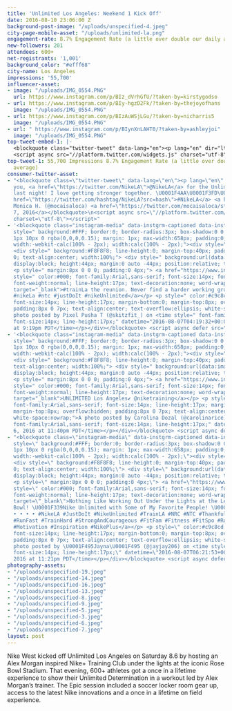 ```yaml
---
title: 'Unlimited Los Angeles: Weekend 1 Kick Off'
date: 2016-08-10 23:06:00 Z
background-post-image: "/uploads/unspecified-4.jpeg"
city-page-mobile-asset: "/uploads/unlimited-la.png"
engagement-rate: 8.7% Engagement Rate (a little over double our daily average)
new-followers: 201
attendees: 600+
net-registrants: '1,001'
background_color: "#efff68"
city-name: Los Angeles
impressions: '55,700'
influencer-asset:
- image: "/uploads/IMG_0554.PNG"
  url: https://www.instagram.com/p/BIz_dVrhGfU/?taken-by=kirstygodso
- url: https://www.instagram.com/p/BIy-hgzD2Fk/?taken-by=thejoyofhans
  image: "/uploads/IMG_0554.PNG"
- url: https://www.instagram.com/p/BIzAuWSjLGu/?taken-by=nicharris5
  image: "/uploads/IMG_0554.PNG"
- url: " https://www.instagram.com/p/BIynXnLAHT0/?taken-by=ashleyjoi"
  image: "/uploads/IMG_0554.PNG"
top-tweet-embed-1: |-
  <blockquote class="twitter-tweet" data-lang="en"><p lang="en" dir="ltr">Rally your squad. <a href="https://twitter.com/hashtag/NTC?src=hash">#NTC</a> meets at the Pasadena Rose Bowl, 8.6. Book: <a href="https://t.co/JaTi2liFxI">https://t.co/JaTi2liFxI</a> <a href="https://twitter.com/hashtag/justdoit?src=hash">#justdoit</a> <a href="https://t.co/D0QyizLjn1">pic.twitter.com/D0QyizLjn1</a></p>&mdash; Nike Los Angeles (@NikeLA) <a href="https://twitter.com/NikeLA/status/761339420154949633">August 4, 2016</a></blockquote>
  <script async src="//platform.twitter.com/widgets.js" charset="utf-8"></script>
top-tweet-1: 55,700 Impressions 8.7% Engagement Rate (a little over double our daily
  average)
consumer-twitter-asset:
- "<blockquote class=\"twitter-tweet\" data-lang=\"en\"><p lang=\"en\" dir=\"ltr\">Thank
  you, <a href=\"https://twitter.com/NikeLA\">@NikeLA</a> for the Unlimited LA event
  last night! I love getting stronger together. \U0001F4AA\U0001F3FD\U0001F495 <a
  href=\"https://twitter.com/hashtag/NikeLA?src=hash\">#NikeLA</a> <a href=\"https://t.co/yVvG6q9vlq\">pic.twitter.com/yVvG6q9vlq</a></p>&mdash;
  Monica H. (@mocaisaloca) <a href=\"https://twitter.com/mocaisaloca/status/762338543582584833\">August
  7, 2016</a></blockquote>\n<script async src=\"//platform.twitter.com/widgets.js\"
  charset=\"utf-8\"></script>"
- '<blockquote class="instagram-media" data-instgrm-captioned data-instgrm-version="7"
  style=" background:#FFF; border:0; border-radius:3px; box-shadow:0 0 1px 0 rgba(0,0,0,0.5),0
  1px 10px 0 rgba(0,0,0,0.15); margin: 1px; max-width:658px; padding:0; width:99.375%;
  width:-webkit-calc(100% - 2px); width:calc(100% - 2px);"><div style="padding:8px;">
  <div style=" background:#F8F8F8; line-height:0; margin-top:40px; padding:38.75%
  0; text-align:center; width:100%;"> <div style=" background:url(data:image/png;base64,iVBORw0KGgoAAAANSUhEUgAAACwAAAAsCAMAAAApWqozAAAABGdBTUEAALGPC/xhBQAAAAFzUkdCAK7OHOkAAAAMUExURczMzPf399fX1+bm5mzY9AMAAADiSURBVDjLvZXbEsMgCES5/P8/t9FuRVCRmU73JWlzosgSIIZURCjo/ad+EQJJB4Hv8BFt+IDpQoCx1wjOSBFhh2XssxEIYn3ulI/6MNReE07UIWJEv8UEOWDS88LY97kqyTliJKKtuYBbruAyVh5wOHiXmpi5we58Ek028czwyuQdLKPG1Bkb4NnM+VeAnfHqn1k4+GPT6uGQcvu2h2OVuIf/gWUFyy8OWEpdyZSa3aVCqpVoVvzZZ2VTnn2wU8qzVjDDetO90GSy9mVLqtgYSy231MxrY6I2gGqjrTY0L8fxCxfCBbhWrsYYAAAAAElFTkSuQmCC);
  display:block; height:44px; margin:0 auto -44px; position:relative; top:-22px; width:44px;"></div></div>
  <p style=" margin:8px 0 0 0; padding:0 4px;"> <a href="https://www.instagram.com/p/BIyzgrzBJOe/"
  style=" color:#000; font-family:Arial,sans-serif; font-size:14px; font-style:normal;
  font-weight:normal; line-height:17px; text-decoration:none; word-wrap:break-word;"
  target="_blank">#trainLa the reunion. Never find a harder working group. #myteamvsyourteam
  #nikeLa #ntc #justDoIt #nikeUnlimited</a></p> <p style=" color:#c9c8cd; font-family:Arial,sans-serif;
  font-size:14px; line-height:17px; margin-bottom:0; margin-top:8px; overflow:hidden;
  padding:8px 0 7px; text-align:center; text-overflow:ellipsis; white-space:nowrap;">A
  photo posted by Pixel Pusha T (@skitzfit_) on <time style=" font-family:Arial,sans-serif;
  font-size:14px; line-height:17px;" datetime="2016-08-07T04:19:32+00:00">Aug 6, 2016
  at 9:19pm PDT</time></p></div></blockquote> <script async defer src="//platform.instagram.com/en_US/embeds.js"></script>'
- '<blockquote class="instagram-media" data-instgrm-captioned data-instgrm-version="7"
  style=" background:#FFF; border:0; border-radius:3px; box-shadow:0 0 1px 0 rgba(0,0,0,0.5),0
  1px 10px 0 rgba(0,0,0,0.15); margin: 1px; max-width:658px; padding:0; width:99.375%;
  width:-webkit-calc(100% - 2px); width:calc(100% - 2px);"><div style="padding:8px;">
  <div style=" background:#F8F8F8; line-height:0; margin-top:40px; padding:50.0% 0;
  text-align:center; width:100%;"> <div style=" background:url(data:image/png;base64,iVBORw0KGgoAAAANSUhEUgAAACwAAAAsCAMAAAApWqozAAAABGdBTUEAALGPC/xhBQAAAAFzUkdCAK7OHOkAAAAMUExURczMzPf399fX1+bm5mzY9AMAAADiSURBVDjLvZXbEsMgCES5/P8/t9FuRVCRmU73JWlzosgSIIZURCjo/ad+EQJJB4Hv8BFt+IDpQoCx1wjOSBFhh2XssxEIYn3ulI/6MNReE07UIWJEv8UEOWDS88LY97kqyTliJKKtuYBbruAyVh5wOHiXmpi5we58Ek028czwyuQdLKPG1Bkb4NnM+VeAnfHqn1k4+GPT6uGQcvu2h2OVuIf/gWUFyy8OWEpdyZSa3aVCqpVoVvzZZ2VTnn2wU8qzVjDDetO90GSy9mVLqtgYSy231MxrY6I2gGqjrTY0L8fxCxfCBbhWrsYYAAAAAElFTkSuQmCC);
  display:block; height:44px; margin:0 auto -44px; position:relative; top:-22px; width:44px;"></div></div>
  <p style=" margin:8px 0 0 0; padding:0 4px;"> <a href="https://www.instagram.com/p/BIzDohcBrWx/"
  style=" color:#000; font-family:Arial,sans-serif; font-size:14px; font-style:normal;
  font-weight:normal; line-height:17px; text-decoration:none; word-wrap:break-word;"
  target="_blank">UNLIMITED Los Angeles✔️ @niketraining</a></p> <p style=" color:#c9c8cd;
  font-family:Arial,sans-serif; font-size:14px; line-height:17px; margin-bottom:0;
  margin-top:8px; overflow:hidden; padding:8px 0 7px; text-align:center; text-overflow:ellipsis;
  white-space:nowrap;">A photo posted by Carolina Dozal (@carolinarice) on <time style="
  font-family:Arial,sans-serif; font-size:14px; line-height:17px;" datetime="2016-08-07T06:40:25+00:00">Aug
  6, 2016 at 11:40pm PDT</time></p></div></blockquote> <script async defer src="//platform.instagram.com/en_US/embeds.js"></script>'
- "<blockquote class=\"instagram-media\" data-instgrm-captioned data-instgrm-version=\"7\"
  style=\" background:#FFF; border:0; border-radius:3px; box-shadow:0 0 1px 0 rgba(0,0,0,0.5),0
  1px 10px 0 rgba(0,0,0,0.15); margin: 1px; max-width:658px; padding:0; width:99.375%;
  width:-webkit-calc(100% - 2px); width:calc(100% - 2px);\"><div style=\"padding:8px;\">
  <div style=\" background:#F8F8F8; line-height:0; margin-top:40px; padding:50.0%
  0; text-align:center; width:100%;\"> <div style=\" background:url(data:image/png;base64,iVBORw0KGgoAAAANSUhEUgAAACwAAAAsCAMAAAApWqozAAAABGdBTUEAALGPC/xhBQAAAAFzUkdCAK7OHOkAAAAMUExURczMzPf399fX1+bm5mzY9AMAAADiSURBVDjLvZXbEsMgCES5/P8/t9FuRVCRmU73JWlzosgSIIZURCjo/ad+EQJJB4Hv8BFt+IDpQoCx1wjOSBFhh2XssxEIYn3ulI/6MNReE07UIWJEv8UEOWDS88LY97kqyTliJKKtuYBbruAyVh5wOHiXmpi5we58Ek028czwyuQdLKPG1Bkb4NnM+VeAnfHqn1k4+GPT6uGQcvu2h2OVuIf/gWUFyy8OWEpdyZSa3aVCqpVoVvzZZ2VTnn2wU8qzVjDDetO90GSy9mVLqtgYSy231MxrY6I2gGqjrTY0L8fxCxfCBbhWrsYYAAAAAElFTkSuQmCC);
  display:block; height:44px; margin:0 auto -44px; position:relative; top:-22px; width:44px;\"></div></div>
  <p style=\" margin:8px 0 0 0; padding:0 4px;\"> <a href=\"https://www.instagram.com/p/BIzBgwRA6Hg/\"
  style=\" color:#000; font-family:Arial,sans-serif; font-size:14px; font-style:normal;
  font-weight:normal; line-height:17px; text-decoration:none; word-wrap:break-word;\"
  target=\"_blank\">Nothing Like Working Out Under the Lights at the Legendary Rose
  Bowl! \U0001F339Nike Unlimited with Some of My Favorite People! \U0001F4AA\U0001F3FD
  • • • • #NikeLA #JustDoIt #NikeUnlimited #TrainLA #NRC #NTC #Thankful #Blessed #BetterForIt
  #RunFast #TrainHard #StrongAndCourageous #FitFam #Fitness #FitSpo #RoseBowl #UCLA
  #Motivation #Inspiration #NikePlus</a></p> <p style=\" color:#c9c8cd; font-family:Arial,sans-serif;
  font-size:14px; line-height:17px; margin-bottom:0; margin-top:8px; overflow:hidden;
  padding:8px 0 7px; text-align:center; text-overflow:ellipsis; white-space:nowrap;\">A
  photo posted by \U0001F495Jayna\U0001F495 (@jayjay206) on <time style=\" font-family:Arial,sans-serif;
  font-size:14px; line-height:17px;\" datetime=\"2016-08-07T06:21:53+00:00\">Aug 6,
  2016 at 11:21pm PDT</time></p></div></blockquote> <script async defer src=\"//platform.instagram.com/en_US/embeds.js\"></script>"
photography-assets:
- "/uploads/unspecified-19.jpeg"
- "/uploads/unspecified-14.jpeg"
- "/uploads/unspecified-16.jpeg"
- "/uploads/unspecified-13.jpeg"
- "/uploads/unspecified-8.jpeg"
- "/uploads/unspecified-9.jpeg"
- "/uploads/unspecified-5.jpeg"
- "/uploads/unspecified-3.jpeg"
- "/uploads/unspecified-6.jpeg"
- "/uploads/unspecified-7.jpeg"
layout: post
---
```


Nike West kicked off Unlimited Los Angeles on Saturday 8.6 by hosting an Alex Morgan inspired Nike+ Training Club under the lights at the iconic Rose Bowl Stadium. That evening, 600+ athletes got a once in a lifetime experience to show their Unlimited Determination in a workout led by Alex Morgan’s trainer. The Epic session included a soccer locker room gear up, access to the latest Nike innovations and a once in a lifetime on field experience. 